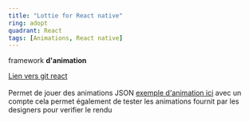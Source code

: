 ```yaml
---
title: "Lottie for React native"
ring: adopt
quadrant: React
tags: [Animations, React native]
---
```


<p>framework <b>d'animation</b></p>
<p><a href="https://github.com/lottie-react-native/lottie-react-native">Lien vers git react</a> <br /> <br />
Permet de jouer des animations JSON
<a href="https://lottiefiles.com/">exemple d'animation ici</a>
avec un compte cela permet également de tester les animations fournit par les designers pour verifier le rendu
</p>
